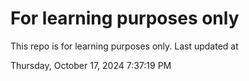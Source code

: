 # For learning purposes only
This repo is for learning purposes only.
Last updated at

Thursday, October 17, 2024 7:37:19 PM

